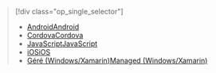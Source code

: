 > [!div class="op_single_selector"]
> * [<span data-ttu-id="54156-101">Android</span><span class="sxs-lookup"><span data-stu-id="54156-101">Android</span></span>](../articles/app-service-mobile/app-service-mobile-android-how-to-use-client-library.md)
> * [<span data-ttu-id="54156-102">Cordova</span><span class="sxs-lookup"><span data-stu-id="54156-102">Cordova</span></span>](../articles/app-service-mobile/app-service-mobile-cordova-how-to-use-client-library.md)
> * [<span data-ttu-id="54156-103">JavaScript</span><span class="sxs-lookup"><span data-stu-id="54156-103">JavaScript</span></span>](../articles/app-service-mobile/app-service-mobile-html-how-to-use-client-library.md)
> * [<span data-ttu-id="54156-104">iOS</span><span class="sxs-lookup"><span data-stu-id="54156-104">iOS</span></span>](../articles/app-service-mobile/app-service-mobile-ios-how-to-use-client-library.md)
> * [<span data-ttu-id="54156-105">Géré (Windows/Xamarin)</span><span class="sxs-lookup"><span data-stu-id="54156-105">Managed (Windows/Xamarin)</span></span>](../articles/app-service-mobile/app-service-mobile-dotnet-how-to-use-client-library.md)
> 
> 

